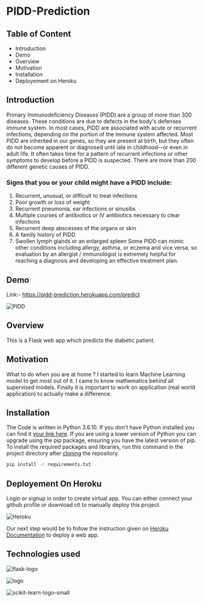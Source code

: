 # PIDD-Prediction
 
## Table of Content
- Introduction
- Demo 
- Overview
- Motivation
- Installation
- Deployement on Heroku

## Introduction
Primary Immunodeficiency Diseases (PIDD) are a group of more than 300 diseases. These conditions are due to defects in the body's defenses immune system. In most cases, PIDD are associated with acute or recurrent infections, depending on the portion of the immune system affected. Most PIDD are inherited in our genes, so they are present at birth, but they often do not become apparent or diagnosed until late in childhood--or even in adult life. It often takes time for a pattern of recurrent infections or other symptoms to develop before a PIDD is suspected. There are more than 200 different genetic causes of PIDD.

### Signs that you or your child might have a PIDD include:

1. Recurrent, unusual, or difficult to treat infections
2. Poor growth or loss of weight
3. Recurrent pneumonia, ear infections or sinusitis
4. Multiple courses of antibiotics or IV antibiotics necessary to clear infections
5. Recurrent deep abscesses of the organs or skin
6. A family history of PIDD
7. Swollen lymph glands or an enlarged spleen
Some PIDD can mimic other conditions including allergy, asthma, or eczema and vice versa, so evaluation by an allergist / immunologist is extremely helpful for reaching a diagnosis and developing an effective treatment plan.

## Demo
Link:- https://pidd-prediction.herokuapp.com/predict

![PIDD](https://user-images.githubusercontent.com/62636740/90313234-861db080-df28-11ea-8244-638721610d07.png)

## Overview
This is a Flask web app which predicts the diabetic patient.

## Motivation
What to do when you are at home ? I started to learn Machine Learning model to get most out of it. I came to know mathematics behind all supervised models. Finally it is important to work on application (real world application) to actually make a difference.

## Installation
The Code is written in Python 3.6.10. If you don't have Python installed you can find it [your link here](https://www.python.org/downloads/). If you are using a lower version of Python you can upgrade using the pip package, ensuring you have the latest version of pip. To install the required packages and libraries, run this command in the project directory after [cloning](https://docs.github.com/en/github/creating-cloning-and-archiving-repositories/cloning-a-repository) the repository.
```bash
pip install -r requirements.txt
```

## Deployement On Heroku
Login or signup in order to create virtual app. You can either connect your github profile or download ctl to manually deploy this project.

![Heroku ](https://user-images.githubusercontent.com/62636740/90313301-2e337980-df29-11ea-95dd-3d9f89ecd838.png)

Our next step would be to follow the instruction given on [Heroku Documentation](https://devcenter.heroku.com/articles/getting-started-with-python) to deploy a web app.

## Technologies used

![flask-logo](https://user-images.githubusercontent.com/62636740/90309868-ebae7480-df09-11ea-8750-6ca4445dfd8f.png)

![logo](https://user-images.githubusercontent.com/62636740/90309879-fbc65400-df09-11ea-8a93-2364fa74c297.jpg)

![scikit-learn-logo-small](https://user-images.githubusercontent.com/62636740/90309893-10a2e780-df0a-11ea-9f19-81475d3ab59c.png)

